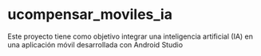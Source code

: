 # ucompensar_moviles_ia
Este proyecto tiene como objetivo integrar una inteligencia artificial (IA) en una aplicación móvil desarrollada con Android Studio
